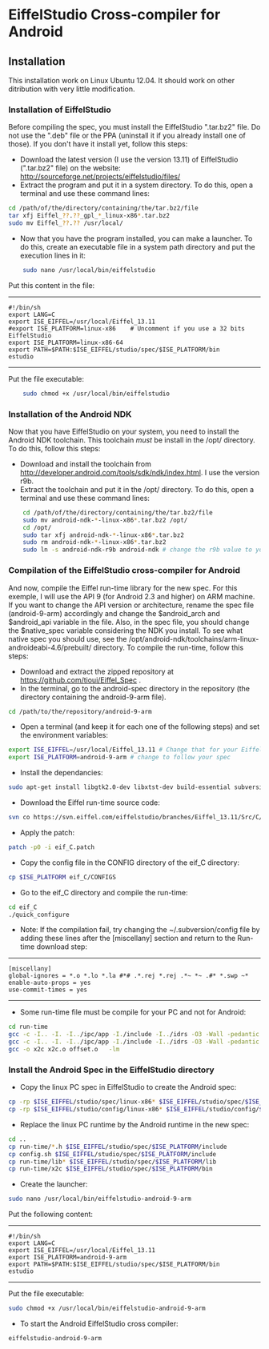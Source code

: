 EiffelStudio Cross-compiler for Android
=================================

Installation
------------

This installation work on Linux Ubuntu 12.04. It should work on other ditribution with very little modification.

### Installation of EiffelStudio

Before compiling the spec, you must install the EiffelStudio ".tar.bz2" file. Do not use the ".deb" file or the PPA (uninstall it if you already install one of those). If you don't have it install yet, follow this steps:

* Download the latest version (I use the version 13.11) of EiffelStudio (".tar.bz2" file) on the website: http://sourceforge.net/projects/eiffelstudio/files/
* Extract the program and put it in a system directory. To do this, open a terminal and use these command lines:

```bash
cd /path/of/the/directory/containing/the/tar.bz2/file
tar xfj Eiffel_??.??_gpl_*_linux-x86*.tar.bz2
sudo mv Eiffel_??.?? /usr/local/
```

* Now that you have the program installed, you can make a launcher. To do this, create an executable file in a system path directory and put the execution lines in it:

```bash
	sudo nano /usr/local/bin/eiffelstudio
```

Put this content in the file:

***

	#!/bin/sh
	export LANG=C
	export ISE_EIFFEL=/usr/local/Eiffel_13.11
	#export ISE_PLATFORM=linux-x86    # Uncomment if you use a 32 bits EiffelStudio
	export ISE_PLATFORM=linux-x86-64
	export PATH=$PATH:$ISE_EIFFEL/studio/spec/$ISE_PLATFORM/bin
	estudio

***

Put the file executable:

```bash
	sudo chmod +x /usr/local/bin/eiffelstudio
```

### Installation of the Android NDK

Now that you have EiffelStudio on your system, you need to install the Android NDK toolchain. This toolchain *must* be install in the /opt/ directory. To do this, follow this steps:

* Download and install the toolchain from http://developer.android.com/tools/sdk/ndk/index.html. I use the version r9b.
* Extract the toolchain and put it in the /opt/ directory. To do this, open a terminal and use these command lines:

```bash
	cd /path/of/the/directory/containing/the/tar.bz2/file
	sudo mv android-ndk-*-linux-x86*.tar.bz2 /opt/
	cd /opt/
	sudo tar xfj android-ndk-*-linux-x86*.tar.bz2
	sudo rm android-ndk-*-linux-x86*.tar.bz2
	sudo ln -s android-ndk-r9b android-ndk # change the r9b value to your android ndk version.
```

### Compilation of the EiffelStudio cross-compiler for Android

And now, compile the Eiffel run-time library for the new spec. For this exemple, I will use the API 9 (for Android 2.3 and higher) on ARM machine. If you want to change the API version or architecture, rename the spec file (android-9-arm) accordingly and change the $android_arch and $android_api variable in the file. Also, in the spec file, you should change the $native_spec variable considering the NDK you install. To see what native spec you should use, see the /opt/android-ndk/toolchains/arm-linux-androideabi-4.6/prebuilt/ directory. To compile the run-time, follow this steps:

* Download and extract the zipped repository at https://github.com/tioui/Eiffel_Spec .
* In the terminal, go to the android-spec directory in the repository (the directory containing the android-9-arm file).

```bash
cd /path/to/the/repository/android-9-arm
```

* Open a terminal (and keep it for each one of the following steps) and set the environment variables:

```bash
export ISE_EIFFEL=/usr/local/Eiffel_13.11 # Change that for your EiffelStudio directory
export ISE_PLATFORM=android-9-arm # change to follow your spec
```

* Install the dependancies:

```bash
sudo apt-get install libgtk2.0-dev libxtst-dev build-essential subversion
```

* Download the Eiffel run-time source code:

```bash
svn co https://svn.eiffel.com/eiffelstudio/branches/Eiffel_13.11/Src/C/ eif_C
```

* Apply the patch:

```bash
patch -p0 -i eif_C.patch
```

* Copy the config file in the CONFIG directory of the eif_C directory:

```bash
cp $ISE_PLATFORM eif_C/CONFIGS
```

* Go to the eif_C directory and compile the run-time:

```bash
cd eif_C
./quick_configure
```

* Note: If the compilation fail, try changing the ~/.subversion/config file by adding these lines after the [miscellany] section and return to the Run-time download step:

***

	[miscellany]
	global-ignores = *.o *.lo *.la #*# .*.rej *.rej .*~ *~ .#* *.swp ~*
	enable-auto-props = yes
	use-commit-times = yes

***

* Some run-time file must be compile for your PC and not for Android:

```bash
cd run-time
gcc -c -I.. -I. -I../ipc/app -I./include -I../idrs -O3 -Wall -pedantic -std=gnu99 -pipe -fPIC -D_GNU_SOURCE  x2c.c
gcc -c -I.. -I. -I../ipc/app -I./include -I../idrs -O3 -Wall -pedantic -std=gnu99 -pipe -fPIC -D_GNU_SOURCE offset.c -o offset.o
gcc -o x2c x2c.o offset.o   -lm
```

### Install the Android Spec in the EiffelStudio directory

* Copy the linux PC spec in EiffelStudio to create the Android spec:

```bash
cp -rp $ISE_EIFFEL/studio/spec/linux-x86* $ISE_EIFFEL/studio/spec/$ISE_PLATFORM
cp -rp $ISE_EIFFEL/studio/config/linux-x86* $ISE_EIFFEL/studio/config/$ISE_PLATFORM
```

* Replace the linux PC runtime by the Android runtime in the new spec:

```bash
cd ..
cp run-time/*.h $ISE_EIFFEL/studio/spec/$ISE_PLATFORM/include
cp config.sh $ISE_EIFFEL/studio/spec/$ISE_PLATFORM/include
cp run-time/lib* $ISE_EIFFEL/studio/spec/$ISE_PLATFORM/lib
cp run-time/x2c $ISE_EIFFEL/studio/spec/$ISE_PLATFORM/bin
```

* Create the launcher:

```bash
sudo nano /usr/local/bin/eiffelstudio-android-9-arm
```

Put the following content:

***

	#!/bin/sh
	export LANG=C
	export ISE_EIFFEL=/usr/local/Eiffel_13.11
	export ISE_PLATFORM=android-9-arm
	export PATH=$PATH:$ISE_EIFFEL/studio/spec/$ISE_PLATFORM/bin
	estudio

***

Put the file executable:

```bash
sudo chmod +x /usr/local/bin/eiffelstudio-android-9-arm
```

* To start the Android EiffelStudio cross compiler:

```bash
eiffelstudio-android-9-arm
```

